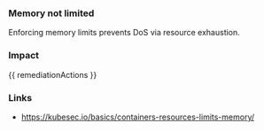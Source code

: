
### Memory not limited
Enforcing memory limits prevents DoS via resource exhaustion.

### Impact
<!-- Add Impact here -->

<!-- DO NOT CHANGE -->
{{ remediationActions }}

### Links
- https://kubesec.io/basics/containers-resources-limits-memory/

